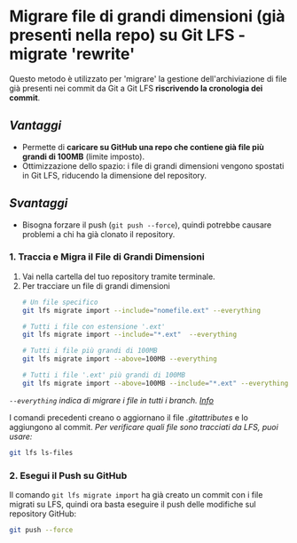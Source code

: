 # Migrare file di grandi dimensioni (già presenti nella repo) su Git LFS - migrate 'rewrite'

Questo metodo è utilizzato per 'migrare' la gestione dell'archiviazione di file già presenti nei commit da Git a Git LFS **riscrivendo la cronologia dei commit**.

## *Vantaggi*
  - Permette di **caricare su GitHub una repo che contiene già file più grandi di 100MB** (limite imposto).
  - Ottimizzazione dello spazio: i file di grandi dimensioni vengono spostati in Git LFS, riducendo la dimensione del repository.
  
## *Svantaggi*
  - Bisogna forzare il push (`git push --force`), quindi potrebbe causare problemi a chi ha già clonato il repository. 

### 1. Traccia e Migra il File di Grandi Dimensioni
1. Vai nella cartella del tuo repository tramite terminale.
2. Per tracciare un file di grandi dimensioni 
    ```bash
    # Un file specifico
    git lfs migrate import --include="nomefile.ext" --everything
    
    # Tutti i file con estensione '.ext'
    git lfs migrate import --include="*.ext"  --everything

    # Tutti i file più grandi di 100MB
    git lfs migrate import --above=100MB --everything
    
    # Tutti i file '.ext' più grandi di 100MB
    git lfs migrate import --above=100MB --include="*.ext" --everything
    ```

  *`--everything` indica di migrare i file in tutti i branch. [Info](_migrate.md#opzioni-più-comuni)*

  I comandi precedenti creano o aggiornano il file *.gitattributes* e lo aggiungono al commit.
  *Per verificare quali file sono tracciati da LFS, puoi usare:* 
  ```bash
  git lfs ls-files
  ```


### 2.  Esegui il Push su GitHub
Il comando `git lfs migrate import` ha già creato un commit con i file migrati su LFS, quindi ora basta eseguire il push delle modifiche sul repository GitHub:
  ```bash
  git push --force
  ```


